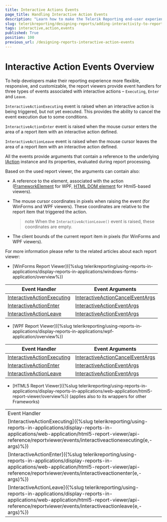 ```yaml
---
title: Interactive Actions Events
page_title: Handling Interactive Action Events
description: "Learn how to make the Telerik Reporting end-user experience more flexible, responsive, and customizable via the numerous interactive action events."
slug: telerikreporting/designing-reports/adding-interactivity-to-reports/actions/interactive-action-events
tags: interactive,action,events
published: True
position: 100
previous_url: /designing-reports-interactive-action-events
---
```


# Interactive Action Events Overview

To help developers make their reporting experience more flexible, responsive, and customizable, the report viewers provide event handlers for three types of events associated with interactive actions – `Executing`, `Enter` and `Leave`.

`InteractiveActionExecuting` event is raised when an interactive action is being triggered, but not yet executed. This provides the ability to cancel the event execution due to some conditions.

`InteractiveActionEnter` event is raised when the mouse cursor enters the area of a report item with an interactive action defined.

`InteractiveActionLeave` event is raised when the mouse cursor leaves the area of a report item with an interactive action defined.

All the events provide arguments that contain a reference to the underlying [IAction](/api/Telerik.Reporting.Processing.IAction) instance and its properties, evaluated during report processing.

Based on the used report viewer, the arguments can contain also:

* A reference to the element, associated with the action ([FrameworkElement](https://learn.microsoft.com/en-us/dotnet/api/system.windows.frameworkelement?view=windowsdesktop-7.0) for WPF, [HTML DOM element](https://www.w3schools.com/js/js_htmldom_elements.asp) for Html5-based viewers).
* The mouse cursor coordinates in pixels when raising the event (for WinForms and WPF viewers). These coordinates are relative to the report item that triggered the action.

	>note When the `InteractiveActionLeave()` event is raised, these coordinates are empty.

* The client bounds of the current report item in pixels (for WinForms and WPF viewers).

For more information please refer to the related articles about each report viewer:

* [WinForms Report Viewer]({%slug telerikreporting/using-reports-in-applications/display-reports-in-applications/windows-forms-application/overview%})

| Event Handler | Event Arguments |
| ------ | ------ |
| [InteractiveActionExecuting](/api/Telerik.ReportViewer.WinForms.ReportViewerBase#Telerik_ReportViewer_WinForms_ReportViewerBase_InteractiveActionExecuting)| [InteractiveActionCancelEventArgs](/api/Telerik.ReportViewer.Common.InteractiveActionCancelEventArgs)|
| [InteractiveActionEnter](/api/Telerik.ReportViewer.WinForms.ReportViewerBase#Telerik_ReportViewer_WinForms_ReportViewerBase_InteractiveActionEnter)| [InteractiveActionEventArgs](/api/Telerik.ReportViewer.Common.InteractiveActionEventArgs)|
| [InteractiveActionLeave](/api/Telerik.ReportViewer.WinForms.ReportViewerBase#Telerik_ReportViewer_WinForms_ReportViewerBase_InteractiveActionLeave)| [InteractiveActionEventArgs](/api/Telerik.ReportViewer.Common.InteractiveActionEventArgs)|

* [WPF Report Viewer]({%slug telerikreporting/using-reports-in-applications/display-reports-in-applications/wpf-application/overview%})

| Event Handler | Event Arguments |
| ------ | ------ |
| [InteractiveActionExecuting](/api/Telerik.ReportViewer.Wpf.ReportViewer#Telerik_ReportViewer_Wpf_ReportViewer_InteractiveActionExecuting)| [InteractiveActionCancelEventArgs](/api/Telerik.ReportViewer.Wpf.InteractiveActionCancelEventArgs)|
| [InteractiveActionEnter](/api/Telerik.ReportViewer.Wpf.ReportViewer#Telerik_ReportViewer_Wpf_ReportViewer_InteractiveActionEnter)| [InteractiveActionEventArgs](/api/Telerik.ReportViewer.Wpf.InteractiveActionEventArgs)|
| [InteractiveActionLeave](/api/Telerik.ReportViewer.Wpf.ReportViewer#Telerik_ReportViewer_Wpf_ReportViewer_InteractiveActionLeave)| [InteractiveActionEventArgs](/api/Telerik.ReportViewer.Wpf.InteractiveActionEventArgs)|

* [HTML5 Report Viewer]({%slug telerikreporting/using-reports-in-applications/display-reports-in-applications/web-application/html5-report-viewer/overview%}) (applies also to its wrappers for other Frameworks)

|  |  |
| ------ | ------ |
 Event Handler |
| [InteractiveActionExecuting]({%slug telerikreporting/using-reports-in-applications/display-reports-in-applications/web-application/html5-report-viewer/api-reference/reportviewer/events/interactiveactionexecuting(e,-args)%})|
| [InteractiveActionEnter]({%slug telerikreporting/using-reports-in-applications/display-reports-in-applications/web-application/html5-report-viewer/api-reference/reportviewer/events/interactiveactionenter(e,-args)%})|
| [InteractiveActionLeave]({%slug telerikreporting/using-reports-in-applications/display-reports-in-applications/web-application/html5-report-viewer/api-reference/reportviewer/events/interactiveactionleave(e,-args)%})|
